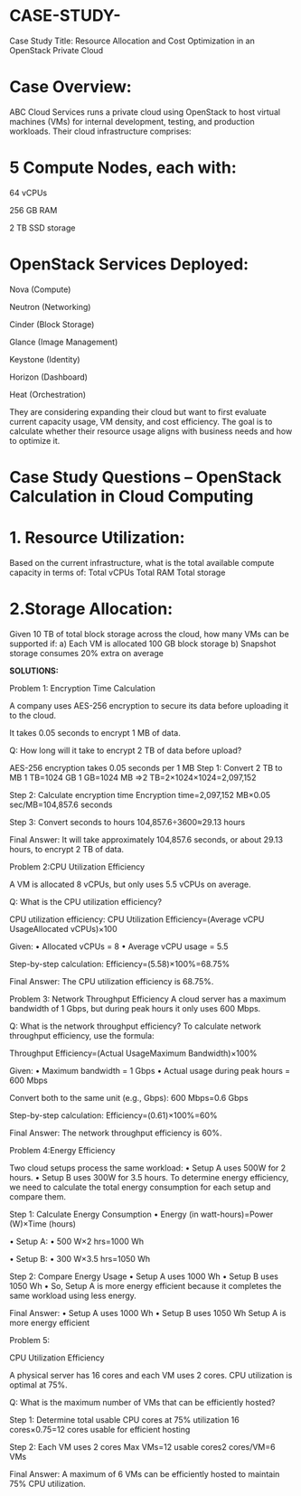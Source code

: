 # CASE-STUDY-

Case Study Title: Resource Allocation and Cost Optimization in an OpenStack Private Cloud

# Case Overview:

ABC Cloud Services runs a private cloud using OpenStack to host virtual machines (VMs) for internal development, testing, and production workloads. Their cloud infrastructure comprises:

# 5 Compute Nodes, each with:

64 vCPUs 

256 GB RAM

2 TB SSD storage

# OpenStack Services Deployed:

Nova (Compute)

Neutron (Networking)

Cinder (Block Storage)

Glance (Image Management)

Keystone (Identity)

Horizon (Dashboard)

Heat (Orchestration)

They are considering expanding their cloud but want to first evaluate current capacity usage, VM density, and cost efficiency. The goal is to calculate whether their resource usage aligns with business needs and how to optimize it.

# Case Study Questions – OpenStack Calculation in Cloud Computing

# 1. Resource Utilization:

Based on the current infrastructure, what is the total available compute capacity in terms of:
Total vCPUs
Total RAM
Total storage

# 2.Storage Allocation:

Given 10 TB of total block storage across the cloud, how many VMs can be supported if:
a) Each VM is allocated 100 GB block storage
b) Snapshot storage consumes 20% extra on average

**SOLUTIONS:**

Problem 1: Encryption Time Calculation  

A company uses AES-256 encryption to secure its data before uploading it to the cloud. 

It takes 0.05 seconds to encrypt 1 MB of data. 

Q: How long will it take to encrypt 2 TB of data before upload? 

AES-256 encryption takes 0.05 seconds per 1 MB 
Step 1: Convert 2 TB to MB 
1 TB=1024 GB 
1 GB=1024 MB 
⇒2 TB=2×1024×1024=2,097,152  

Step 2: Calculate encryption time 
Encryption time=2,097,152 MB×0.05 sec/MB=104,857.6 seconds  

Step 3: Convert seconds to hours 
104,857.6÷3600≈29.13 hours  

Final Answer: 
It will take approximately 104,857.6 seconds, or about 29.13 hours, to encrypt 2 TB of data. 

Problem 2:CPU Utilization Efficiency 

A VM is allocated 8 vCPUs, but only uses 5.5 vCPUs on average. 

Q: What is the CPU utilization efficiency? 

CPU utilization efficiency: 
CPU Utilization Efficiency=(Average vCPU UsageAllocated vCPUs)×100  

Given: 
• Allocated vCPUs = 8 
• Average vCPU usage = 5.5 

Step-by-step calculation: 
Efficiency=(5.58)×100%=68.75%  

Final Answer: 
The CPU utilization efficiency is 68.75%. 

Problem 3: Network Throughput Efficiency 
A cloud server has a maximum bandwidth of 1 Gbps, but during peak hours it only 
uses 600 Mbps. 

Q: What is the network throughput efficiency? 
To calculate network throughput efficiency, use the formula: 

Throughput Efficiency=(Actual UsageMaximum Bandwidth)×100%  

Given: 
• Maximum bandwidth = 1 Gbps 
• Actual usage during peak hours = 600 Mbps 

Convert both to the same unit (e.g., Gbps): 
600 Mbps=0.6 Gbps 

Step-by-step calculation: 
Efficiency=(0.61)×100%=60%  

Final Answer: 
The network throughput efficiency is 60%. 

Problem 4:Energy Efficiency 

Two cloud setups process the same workload: 
• Setup A uses 500W for 2 hours. 
• Setup B uses 300W for 3.5 hours. 
To determine energy efficiency, we need to calculate the total energy consumption for 
each setup and compare them. 

Step 1: Calculate Energy Consumption 
• Energy (in watt-hours)=Power (W)×Time (hours)  

•   Setup A: 
• 500 W×2 hrs=1000 Wh 

•   Setup B: 
• 300 W×3.5 hrs=1050 Wh  

Step 2: Compare Energy Usage 
• Setup A uses 1000 Wh 
• Setup B uses 1050 Wh 
• So, Setup A is more energy efficient because it completes the same workload using 
less energy. 

Final Answer: 
• Setup A uses 1000 Wh 
• Setup B uses 1050 Wh 
Setup A is more energy efficient 

Problem 5:  

CPU Utilization Efficiency

A physical server has 16 cores and each VM uses 2 cores. CPU utilization is optimal at 
75%. 

Q: What is the maximum number of VMs that can be efficiently hosted? 

Step 1: Determine total usable CPU cores at 75% utilization 
16 cores×0.75=12 cores usable for efficient hosting 

Step 2: Each VM uses 2 cores 
Max VMs=12 usable cores2 cores/VM=6 VMs  

Final Answer: 
A maximum of 6 VMs can be efficiently hosted to maintain 75% CPU utilization.
